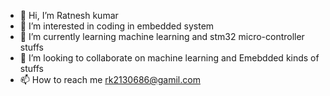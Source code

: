 - 👋 Hi, I’m Ratnesh kumar
- 👀 I’m interested in coding in embedded system
- 🌱 I’m currently learning machine learning and stm32 micro-controller stuffs
- 💞️ I’m looking to collaborate on machine learning and Emebdded kinds of stuffs
- 📫 How to reach me rk2130686@gamil.com

<!---
Apurvraaj/Apurvraaj is a ✨ special ✨ repository because its `README.md` (this file) appears on your GitHub profile.
You can click the Preview link to take a look at your changes.
--->
